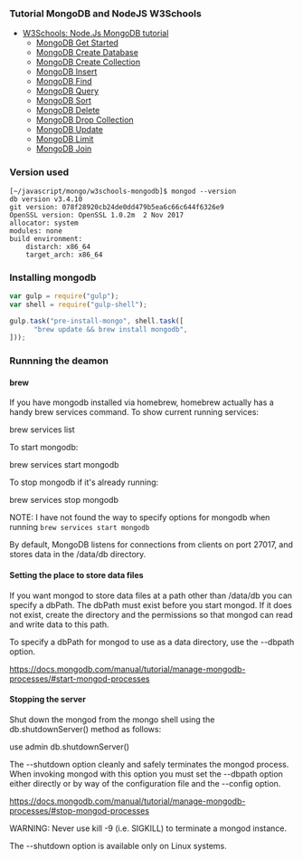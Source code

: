 ### Tutorial MongoDB and NodeJS W3Schools

* [W3Schools: Node.Js MongoDB tutorial](https://www.w3schools.com/nodejs/nodejs_mongodb.asp)
   * [MongoDB Get Started](https://www.w3schools.com/nodejs/nodejs_mongodb.asp) 
   * [MongoDB Create Database](https://www.w3schools.com/nodejs/nodejs_mongodb_create_db.asp) 
   * [MongoDB Create Collection](https://www.w3schools.com/nodejs/nodejs_mongodb_createcollection.asp) 
   * [MongoDB Insert](https://www.w3schools.com/nodejs/nodejs_mongodb_insert.asp) 
   * [MongoDB Find](https://www.w3schools.com/nodejs/nodejs_mongodb_find.asp) 
   * [MongoDB Query](https://www.w3schools.com/nodejs/nodejs_mongodb_query.asp) 
   * [MongoDB Sort](https://www.w3schools.com/nodejs/nodejs_mongodb_sort.asp) 
   * [MongoDB Delete](https://www.w3schools.com/nodejs/nodejs_mongodb_delete.asp) 
   * [MongoDB Drop Collection](https://www.w3schools.com/nodejs/nodejs_mongodb_drop.asp) 
   * [MongoDB Update](https://www.w3schools.com/nodejs/nodejs_mongodb_update.asp) 
   * [MongoDB Limit](https://www.w3schools.com/nodejs/nodejs_mongodb_limit.asp) 
   * [MongoDB Join](https://www.w3schools.com/nodejs/nodejs_mongodb_join.asp)

### Version used

```shell
[~/javascript/mongo/w3schools-mongodb]$ mongod --version
db version v3.4.10
git version: 078f28920cb24de0dd479b5ea6c66c644f6326e9
OpenSSL version: OpenSSL 1.0.2m  2 Nov 2017
allocator: system
modules: none
build environment:
    distarch: x86_64
    target_arch: x86_64
```


### Installing mongodb

```js
var gulp = require("gulp");
var shell = require("gulp-shell");

gulp.task("pre-install-mongo", shell.task([
      "brew update && brew install mongodb",
]));
```

### Runnning the deamon

#### brew

If you have mongodb installed via homebrew, homebrew actually has a handy brew services command. To show current running services:

brew services list

To start mongodb:

  brew services start mongodb

To stop mongodb if it's already running:

  brew services stop mongodb

NOTE: I have not found the way to specify options for mongodb when running `brew services start mongodb`

By default, MongoDB listens for connections from clients on port 27017, and stores data in the /data/db directory.

#### Setting the place to store data files 

If you want mongod to store data files at a path other than /data/db you can specify a dbPath. The dbPath must exist before you start mongod. 
If it does not exist, create the directory and the permissions so that mongod can read and write data to this path. 

To specify a dbPath for mongod to use as a data directory, use the --dbpath option. 

  https://docs.mongodb.com/manual/tutorial/manage-mongodb-processes/#start-mongod-processes

#### Stopping the server

Shut down the mongod from the mongo shell using the db.shutdownServer() method as follows:

  use admin
  db.shutdownServer()

The --shutdown option cleanly and safely terminates the mongod process. When invoking mongod with this option you must set the --dbpath option either directly or by way of the configuration file and the --config option.

https://docs.mongodb.com/manual/tutorial/manage-mongodb-processes/#stop-mongod-processes

WARNING: Never use kill -9 (i.e. SIGKILL) to terminate a mongod instance.


The --shutdown option is available only on Linux systems.


